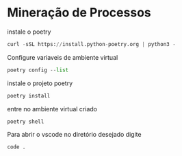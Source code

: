 # Mineração de Processos
instale o poetry
```python
curl -sSL https://install.python-poetry.org | python3 -
``` 
Configure variaveis de ambiente virtual
```python
poetry config --list
```
instale o projeto poetry
```python
poetry install
```
entre no ambiente virtual criado
```python
poetry shell
```
Para abrir o vscode no diretório desejado digite
```python
code .
```